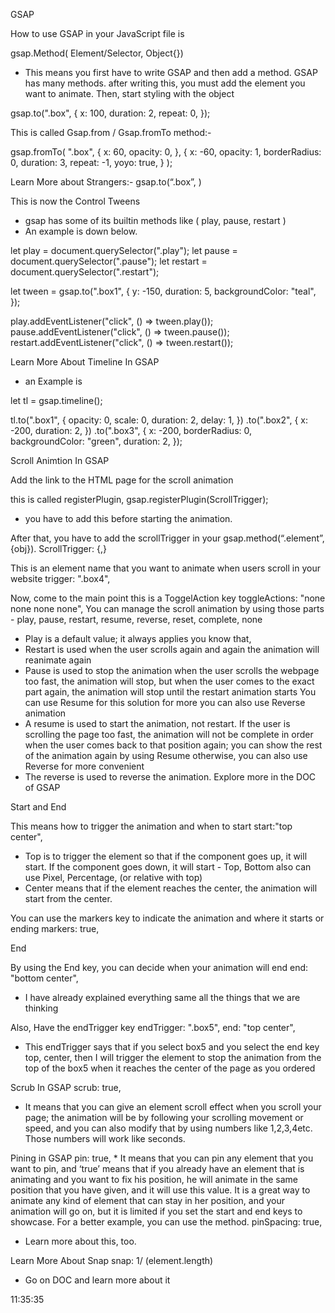 GSAP


How to use GSAP in your JavaScript file is 

gsap.Method( Element/Selector, Object{})

- This means you first have to write GSAP and then add a method. GSAP has many methods. after writing this, you must add the element you want to animate. Then, start styling with the object 

gsap.to(".box", {
  x: 100,
  duration: 2,
  repeat: 0,
});


This is called Gsap.from / Gsap.fromTo method:-

gsap.fromTo(
  ".box",
  {
    x: 60,
    opacity: 0,
  },
  {
    x: -60,
    opacity: 1,
    borderRadius: 0,
    duration: 3,
    repeat: -1,
    yoyo: true,
  }
);



Learn More about Strangers:-
gsap.to(“.box”, )



This is now the Control Tweens 
- gsap has some of its builtin methods like ( play, pause, restart )
- An example is down below.

let play = document.querySelector(".play");
let pause = document.querySelector(".pause");
let restart = document.querySelector(".restart");

let tween = gsap.to(".box1", {
  y: -150,
  duration: 5,
  backgroundColor: "teal",
});

play.addEventListener("click", () => tween.play());
pause.addEventListener("click", () => tween.pause());
restart.addEventListener("click", () => tween.restart());


Learn More About Timeline In GSAP 
- an Example is 

let tl = gsap.timeline();

tl.to(".box1", {
  opacity: 0,
  scale: 0,
  duration: 2,
  delay: 1,
})
  .to(".box2", {
    x: -200,
    duration: 2,
  })
  .to(".box3", {
    x: -200,
    borderRadius: 0,
    backgroundColor: "green",
    duration: 2,
  });




Scroll Animtion In GSAP

Add the link to the HTML page for the scroll animation
  <script src="https://cdnjs.cloudflare.com/ajax/libs/gsap/3.12.2/ScrollTrigger.min.js"></script>

this is called registerPlugin, 
gsap.registerPlugin(ScrollTrigger);
- you have to add this before starting the animation.

After that, you have to add the scrollTrigger in your gsap.method(“.element”, {obj}).
ScrollTrigger: {,}

This is an element name that you want to animate when users scroll in your website 
trigger: ".box4",

Now, come to the main point this is a ToggelAction key 
toggleActions: "none none none none",
You can manage the scroll animation by using those parts - play, pause, restart, resume, reverse, reset, complete, none
* Play is a default value; it always applies you know that,
* Restart is used when the user scrolls again and again the animation will reanimate again 
* Pause is used to stop the animation when the user scrolls the webpage too fast, the animation will stop, but when the user comes to the exact part again, the animation will stop until the restart animation starts You can use Resume for this solution for more you can also use Reverse animation 
* A resume is used to start the animation, not restart. If the user is scrolling the page too fast, the animation will not be complete in order when the user comes back to that position again; you can show the rest of the animation again by using Resume otherwise, you can also use Reverse for more convenient 
* The reverse is used to reverse the animation.
Explore more in the DOC of GSAP



Start and End

This means how to trigger the animation and when to start 
start:"top center",
*  Top is to trigger the element so that if the component goes up, it will start. If the component goes down, it will start - Top, Bottom also can use Pixel, Percentage, (or relative with top)
* Center means that if the element reaches the center, the animation will start from the center.


You can use the markers key to indicate the animation and where it starts or ending 
markers: true,


End

By using the End key, you can decide when your animation will end 
end: "bottom center",
- I have already explained everything same all the things that we are thinking 


Also, Have the endTrigger key 
endTrigger: ".box5",
end: "top center",
- This endTrigger says that if you select box5 and you select the end key top, center, then I will trigger the element to stop the animation from the top of the box5 when it reaches the center of the page as you ordered 


Scrub In GSAP 
 scrub: true,
* It means that you can give an element scroll effect when you scroll your page; the animation will be by following your scrolling movement or speed, and you can also modify that by using numbers like 1,2,3,4etc. Those numbers will work like seconds. 



Pining in GSAP
pin: true,
    * It means that you can pin any element that you want to pin, and ‘true’ means that if you already have an element that is animating and you want to fix his position, he will animate in the same position that you have given, and it will use this value. It is a great way to animate any kind of element that can stay in her position, and your animation will go on, but it is limited if you set the start and end keys to showcase. For a better example, you can use the method. 
pinSpacing: true,
- Learn more about this, too.


Learn More About Snap
snap: 1/ (element.length)
- Go on DOC and learn more about it 





11:35:35
